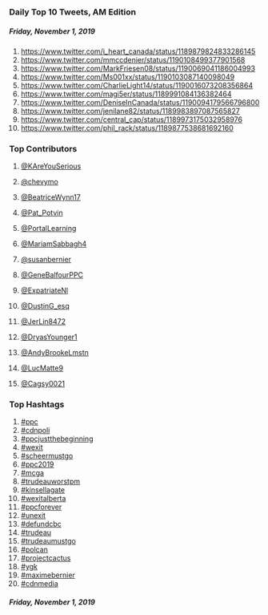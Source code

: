 ### Daily Top 10 Tweets, AM Edition
##### Friday, November 1, 2019
 1) https://www.twitter.com/i_heart_canada/status/1189879824833286145
 2) https://www.twitter.com/mmccdenier/status/1190108499377901568
 3) https://www.twitter.com/MarkFriesen08/status/1190069041186004993
 4) https://www.twitter.com/Ms001xx/status/1190103087140098049
 5) https://www.twitter.com/CharlieLight14/status/1190016073208356864
 6) https://www.twitter.com/magi5er/status/1189991084136382464
 7) https://www.twitter.com/DeniseInCanada/status/1190094179566796800
 8) https://www.twitter.com/jenilane82/status/1189983897087565827
 9) https://www.twitter.com/central_cap/status/1189973175032958976
10) https://www.twitter.com/phil_rack/status/1189877538681692160

### Top Contributors
  1) [@KAreYouSerious](https://www.twitter.com/KAreYouSerious)
  2) [@chevymo](https://www.twitter.com/chevymo)
  3) [@BeatriceWynn17](https://www.twitter.com/BeatriceWynn17)
  4) [@Pat_Potvin](https://www.twitter.com/Pat_Potvin)
  5) [@PortalLearning](https://www.twitter.com/PortalLearning)
  6) [@MariamSabbagh4](https://www.twitter.com/MariamSabbagh4)
  7) [@susanbernier](https://www.twitter.com/susanbernier)
  8) [@GeneBalfourPPC](https://www.twitter.com/GeneBalfourPPC)
  9) [@ExpatriateNl](https://www.twitter.com/ExpatriateNl)
 10) [@DustinG_esq](https://www.twitter.com/DustinG_esq)

 11) [@JerLin8472](https://www.twitter.com/JerLin8472)
 12) [@DryasYounger1](https://www.twitter.com/DryasYounger1)
 13) [@AndyBrookeLmstn](https://www.twitter.com/AndyBrookeLmstn)
 14) [@LucMatte9](https://www.twitter.com/LucMatte9)
 15) [@Cagsy0021](https://www.twitter.com/Cagsy0021)


### Top Hashtags

  1) [#ppc](https://www.twitter.com/hashtag/ppc)
  2) [#cdnpoli](https://www.twitter.com/hashtag/cdnpoli)
  3) [#ppcjustthebeginning](https://www.twitter.com/hashtag/ppcjustthebeginning)
  4) [#wexit](https://www.twitter.com/hashtag/wexit)
  5) [#scheermustgo](https://www.twitter.com/hashtag/scheermustgo)
  6) [#ppc2019](https://www.twitter.com/hashtag/ppc2019)
  7) [#mcga](https://www.twitter.com/hashtag/mcga)
  8) [#trudeauworstpm](https://www.twitter.com/hashtag/trudeauworstpm)
  9) [#kinsellagate](https://www.twitter.com/hashtag/kinsellagate)
 10) [#wexitalberta](https://www.twitter.com/hashtag/wexitalberta)
 11) [#ppcforever](https://www.twitter.com/hashtag/ppcforever)
 12) [#unexit](https://www.twitter.com/hashtag/unexit)
 13) [#defundcbc](https://www.twitter.com/hashtag/defundcbc)
 14) [#trudeau](https://www.twitter.com/hashtag/trudeau)
 15) [#trudeaumustgo](https://www.twitter.com/hashtag/trudeaumustgo)
 16) [#polcan](https://www.twitter.com/hashtag/polcan)
 17) [#projectcactus](https://www.twitter.com/hashtag/projectcactus)
 18) [#ygk](https://www.twitter.com/hashtag/ygk)
 19) [#maximebernier](https://www.twitter.com/hashtag/maximebernier)
 20) [#cdnmedia](https://www.twitter.com/hashtag/cdnmedia)

##### Friday, November 1, 2019

